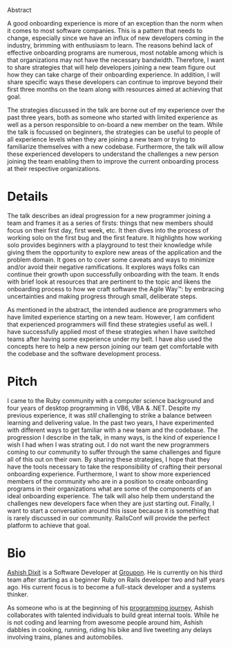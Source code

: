 Abstract

A good onboarding experience is more of an exception than the norm when it
comes to most software companies. This is a pattern that needs to change,
especially since we have an influx of new developers coming in the industry,
brimming with enthusiasm to learn. The reasons behind lack of effective
onboarding programs are numerous, most notable among which is that
organizations may not have the necessary bandwidth. Therefore, I want to share
strategies that will help developers joining a new team figure out how they can
take charge of their onboarding experience. In addition, I will share specific
ways these developers can continue to improve beyond their first three months
on the team along with resources aimed at achieving that goal.

The strategies discussed in the talk are borne out of my experience over the
past three years, both as someone who started with limited experience as well
as a person responsible to on-board a new member on the team. While the talk is
focussed on beginners, the strategies can be useful to people of all experience
levels when they are joining a new team or trying to familiarize themselves
with a new codebase. Furthermore, the talk will allow these experienced
developers to understand the challenges a new person joining the team enabling
them to improve the current onboarding process at their respective
organizations.

# Details

The talk describes an ideal progression for a new programmer joining a team and
frames it as a series of firsts: things that new members should focus on their
first day, first week, etc. It then dives into the process of working solo on
the first bug and the first feature. It highlights how working solo provides
beginners with a playground to test their knowledge while giving them the
opportunity to explore new areas of the application and the problem domain. It
goes on to cover some caveats and ways to minimize and/or avoid their negative
ramifications. It explores ways folks can continue their growth upon
successfully onboarding with the team. It ends with brief look at resources
that are pertinent to the topic and likens the onboarding process to how we
craft software the Agile Way™: by embracing uncertainties and making progress
through small, deliberate steps.

As mentioned in the abstract, the intended audience are programmers who have
limited experience starting on a new team. However, I am confident that
experienced programmers will find these strategies useful as well. I have
successfully applied most of these strategies when I have switched teams after
having some experience under my belt. I have also used the concepts here to
help a new person joining our team get comfortable with the codebase and the
software development process.

# Pitch

I came to the Ruby community with a computer science background and four years
of desktop programming in VB6, VBA & .NET. Despite my previous experience, it
was *still* challenging to strike a balance between learning and delivering
value. In the past two years, I have experimented with different ways to get
familiar with a new team and the codebase. The progression I describe in the
talk, in many ways, is the kind of experience I wish I had when I was strating
out. I do not want the new programmers coming to our community to suffer
through the same challenges and figure all of this out on their own. By sharing
these strategies, I hope that they have the tools necessary to take the
responsibility of crafting their personal onboarding experience. Furthermore, I
want to show more experienced members of the community who are in a position to
create onboarding programs in their organizations what are some of the
components of an ideal onboarding experience. The talk will also help them
understand the challenges new developers face when they are just starting out.
Finally, I want to start a conversation around this issue because it is
something that is rarely discussed in our community. RailsConf will provide the
perfect platform to achieve that goal.

# Bio

[Ashish Dixit](https://twitter.com/tundal45) is a Software Developer at
[Groupon](http://engineering.groupon.com). He is currently on his third team
after starting as a beginner Ruby on Rails developer two and half years ago.
His current focus is to become a full-stack developer and a systems thinker.

As someone who is at the beginning of his [programming
journey](http://ofps.oreilly.com/titles/9780596518387/walking_the_long_road.html),
Ashish collaborates with talented individuals to build great internal tools.
While he is not coding and learning from awesome people around him, Ashish
dabbles in cooking, running, riding his bike and live tweeting any delays
involving trains, planes and automobiles.
